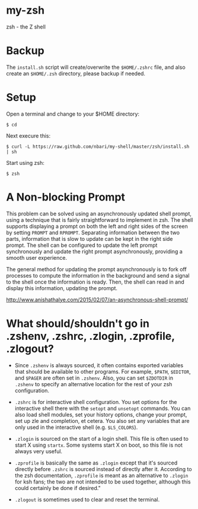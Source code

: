 # my-zsh
zsh - the Z shell

Backup
======

The ``install.sh`` script  will create/overwrite the ``$HOME/.zshrc`` file, and
also create an ``$HOME/.zsh`` directory, please backup if needed.

Setup
=====

Open a terminal and change to your $HOME directory:

    $ cd

Next execure this:

    $ curl -L https://raw.github.com/nbari/my-shell/master/zsh/install.sh | sh

Start using zsh:

    $ zsh

A Non-blocking Prompt
=====================

This problem can be solved using an asynchronously updated shell prompt, using a
technique that is fairly straightforward to implement in zsh. The shell supports
displaying a prompt on both the left and right sides of the screen by setting
``PROMPT`` and ``RPROMPT``. Separating information between the two parts,
information that is slow to update can be kept in the right side prompt. The
shell can be configured to update the left prompt synchronously and update the
right prompt asynchronously, providing a smooth user experience.

The general method for updating the prompt asynchronously is to fork off
processes to compute the information in the background and send a signal to the
shell once the information is ready. Then, the shell can read in and display
this information, updating the prompt.

http://www.anishathalye.com/2015/02/07/an-asynchronous-shell-prompt/


What should/shouldn't go in .zshenv, .zshrc, .zlogin, .zprofile, .zlogout?
==========================================================================

- Since `.zshenv` is always sourced, it often contains exported variables that
should be available to other programs. For example, `$PATH`, `$EDITOR`, and
`$PAGER` are often set in `.zshenv`. Also, you can set `$ZDOTDIR` in `.zshenv`
to specify an alternative location for the rest of your zsh configuration.

- `.zshrc` is for interactive shell configuration. You set options for the
interactive shell there with the `setopt` and `unsetopt` commands. You can also
load shell modules, set your history options, change your prompt, set up zle and
completion, et cetera. You also set any variables that are only used in the
interactive shell (e.g. `$LS_COLORS`).

- `.zlogin` is sourced on the start of a login shell. This file is often used to
start X using `startx`. Some systems start X on boot, so this file is not always
very useful.

- `.zprofile` is basically the same as `.zlogin` except that it's sourced
directly before `.zshrc` is sourced instead of directly after it. According to
the zsh documentation, `.zprofile` is meant as an alternative to `.zlogin` for
ksh fans; the two are not intended to be used together, although this could
certainly be done if desired."

- `.zlogout` is sometimes used to clear and reset the terminal.
